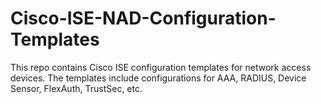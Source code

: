 # Cisco-ISE-NAD-Configuration-Templates
This repo contains Cisco ISE configuration templates for network access devices. The templates include configurations for AAA, RADIUS, Device Sensor, FlexAuth, TrustSec, etc.
